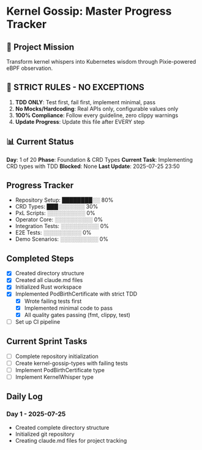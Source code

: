 # Kernel Gossip: Master Progress Tracker

## 🎯 Project Mission
Transform kernel whispers into Kubernetes wisdom through Pixie-powered eBPF observation.

## 🚨 STRICT RULES - NO EXCEPTIONS
1. **TDD ONLY**: Test first, fail first, implement minimal, pass
2. **No Mocks/Hardcoding**: Real APIs only, configurable values only
3. **100% Compliance**: Follow every guideline, zero clippy warnings
4. **Update Progress**: Update this file after EVERY step

## 📊 Current Status
**Day**: 1 of 20
**Phase**: Foundation & CRD Types
**Current Task**: Implementing CRD types with TDD
**Blocked**: None
**Last Update**: 2025-07-25 23:50

## Progress Tracker
- Repository Setup: ████████░░ 80%
- CRD Types: ███░░░░░░░ 30%
- PxL Scripts: ░░░░░░░░░░ 0%
- Operator Core: ░░░░░░░░░░ 0%
- Integration Tests: ░░░░░░░░░░ 0%
- E2E Tests: ░░░░░░░░░░ 0%
- Demo Scenarios: ░░░░░░░░░░ 0%

## Completed Steps
- [x] Created directory structure
- [x] Created all claude.md files
- [x] Initialized Rust workspace
- [x] Implemented PodBirthCertificate with strict TDD
  - [x] Wrote failing tests first
  - [x] Implemented minimal code to pass
  - [x] All quality gates passing (fmt, clippy, test)
- [ ] Set up CI pipeline

## Current Sprint Tasks
- [ ] Complete repository initialization
- [ ] Create kernel-gossip-types with failing tests
- [ ] Implement PodBirthCertificate type
- [ ] Implement KernelWhisper type

## Daily Log
### Day 1 - 2025-07-25
- Created complete directory structure
- Initialized git repository
- Creating claude.md files for project tracking